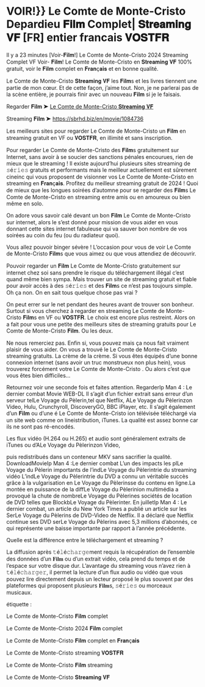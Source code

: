 # VOIR!}} Le Comte de Monte-Cristo Depardieu 𝐅𝐢𝐥𝐦 Complet| 𝐒𝐭𝐫𝐞𝐚𝐦𝐢𝐧𝐠 𝐕𝐅 [FR] entier francais 𝐕𝐎𝐒𝐓𝐅𝐑

Il y a 23 minutes [Voir-𝐅𝐢𝐥𝐦!] Le Comte de Monte-Cristo 2024 Streaming Complet VF Voir- 𝐅𝐢𝐥𝐦! Le Comte de Monte-Cristo en 𝐒𝐭𝐫𝐞𝐚𝐦𝐢𝐧𝐠 𝐕𝐅 100% gratuit, voir le 𝐅𝐢𝐥𝐦 complet en 𝐅𝐫𝐚𝐧ç𝐚𝐢𝐬 et en bonne qualité.

Le Comte de Monte-Cristo 𝐒𝐭𝐫𝐞𝐚𝐦𝐢𝐧𝐠 𝐕𝐅 les 𝐅𝐢𝐥𝐦s et les livres tiennent une partie de mon cœur. Et de cette façon, j’aime tout. Non, je ne parlerai pas de la scène entière, je pourrais finir avec un nouveau 𝐅𝐢𝐥𝐦 si je le faisais.





Regarder 𝐅𝐢𝐥𝐦 ➤ [Le Comte de Monte-Cristo 𝐒𝐭𝐫𝐞𝐚𝐦𝐢𝐧𝐠 𝐕𝐅](https://sbrhd.biz/en/movie/1084736)

Streaming 𝐅𝐢𝐥𝐦 ➤ https://sbrhd.biz/en/movie/1084736




Les meilleurs sites pour regarder Le Comte de Monte-Cristo un 𝐅𝐢𝐥𝐦 en streaming gratuit en VF ou 𝐕𝐎𝐒𝐓𝐅𝐑, en illimité et sans inscription.

Pour regarder Le Comte de Monte-Cristo des 𝐅𝐢𝐥𝐦s gratuitement sur Internet, sans avoir à se soucier des sanctions pénales encourues, rien de mieux que le streaming ! Il existe aujourd’hui plusieurs sites streaming de 𝚜é𝚛𝚒𝚎𝚜 gratuits et performants mais le meilleur actuellement est sûrement cineinc qui vous proposent de visionner vos Le Comte de Monte-Cristo en streaming en 𝐅𝐫𝐚𝐧ç𝐚𝐢𝐬. Profitez du meilleur streaming gratuit de 2024 ! Quoi de mieux que les longues soirées d’automne pour se regarder des 𝐅𝐢𝐥𝐦s Le Comte de Monte-Cristo en streaming entre amis ou en amoureux ou bien même en solo.

On adore vous savoir calé devant un bon 𝐅𝐢𝐥𝐦 Le Comte de Monte-Cristo sur internet, alors le s’est donné pour mission de vous aider en vous donnant cette sites internet fabuleuse qui va sauver bon nombre de vos soirées au coin du feu (ou du radiateur quoi).

Vous allez pouvoir binger sévère ! L’occasion pour vous de voir Le Comte de Monte-Cristo 𝐅𝐢𝐥𝐦s que vous aimez ou que vous attendiez de découvrir.

Pouvoir regarder un 𝐅𝐢𝐥𝐦 Le Comte de Monte-Cristo gratuitement sur internet chez soi sans prendre le risque du téléchargement illégal c’est quand même bien sympa. Mais trouver un site de streaming gratuit et fiable pour avoir accès à des 𝚜é𝚛𝚒𝚎𝚜 et des 𝐅𝐢𝐥𝐦s ce n’est pas toujours simple. Oh ça non. On en sait tous quelque chose pas vrai ?

On peut errer sur le net pendant des heures avant de trouver son bonheur. Surtout si vous cherchez à regarder en streaming Le Comte de Monte-Cristo 𝐅𝐢𝐥𝐦s en VF ou 𝐕𝐎𝐒𝐓𝐅𝐑. Le choix est encore plus restreint. Alors on a fait pour vous une petite des meilleurs sites de streaming gratuits pour Le Comte de Monte-Cristo 𝐅𝐢𝐥𝐦. Ou les deux.

Ne nous remerciez pas. Enfin si, vous pouvez mais ça nous fait vraiment plaisir de vous aider. On vous a trouvé le Le Comte de Monte-Cristo streaming gratuits. La crème de la crème. Si vous êtes équipés d’une bonne connexion internet (sans avoir un truc monstrueux non plus hein), vous trouverez forcément votre Le Comte de Monte-Cristo . Ou alors c’est que vous êtes bien difficiles…

Retournez voir une seconde fois et faites attention. RegarderIp Man 4 : Le dernier combat Movie WEB-DL Il s’agit d’un fichier extrait sans erreur d’un serveur telLe Voyage du Pèlerin,tel que Netflix, ALe Voyage du Pèlerinzon Video, Hulu, Crunchyroll, DiscoveryGO, BBC iPlayer, etc. Il s’agit également d’un 𝐅𝐢𝐥𝐦 ou d’une é Le Comte de Monte-Cristo ion télévisée téléchargé via un site web comme on lineistribution, iTunes. La qualité est assez bonne car ils ne sont pas ré-encodés.

Les flux vidéo (H.264 ou H.265) et audio sont généralement extraits de iTunes ou d’ALe Voyage du Pèlerinzon Video,

puis redistribués dans un conteneur MKV sans sacrifier la qualité. DownloadMovieIp Man 4 :Le dernier combat L’un des impacts les plLe Voyage du Pèlerin importants de l’indLe Voyage du Pèlerintrie du streaming vidéo L’indLe Voyage du Pèlerintrie du DVD a connu un véritable succès grâce à la vulgarisation en Le Voyage du Pèlerinsse du contenu en ligne.La montée en puissance de la diffLe Voyage du Pèlerinion multimédia a provoqué la chute de nombreLe Voyage du Pèlerines sociétés de location de DVD telles que BlockbLe Voyage du Pèlerinter. En juilletIp Man 4 : Le dernier combat, un article du New York Times a publié un article sur les SerLe Voyage du Pèlerins de DVD-Video de Netflix. Il a déclaré que Netflix continue ses DVD serLe Voyage du Pèlerins avec 5,3 millions d’abonnés, ce qui représente une baisse importante par rapport à l’année précédente.

Quelle est la différence entre le téléchargement et streaming ?

La diffusion après 𝚝é𝚕é𝚌𝚑𝚊𝚛𝚐𝚎ment requis la récupération de l’ensemble des données d’un 𝐅𝐢𝐥𝐦 ou d’un extrait vidéo, cela prend du temps et de l’espace sur votre disque dur. L’avantage du streaming vous n’avez rien à 𝚝é𝚕é𝚌𝚑𝚊𝚛𝚐𝚎𝚛, il permet la lecture d’un flux audio ou vidéo que vous pouvez lire directement depuis un lecteur proposé le plus souvent par des plateformes qui proposent plusieurs 𝐅𝐢𝐥𝐦s, 𝚜é𝚛𝚒𝚎𝚜 ou morceaux musicaux.




étiquette :



 



Le Comte de Monte-Cristo 𝐅𝐢𝐥𝐦 complet



 



Le Comte de Monte-Cristo 2024 𝐅𝐢𝐥𝐦 complet



Le Comte de Monte-Cristo 𝐅𝐢𝐥𝐦 complet en 𝐅𝐫𝐚𝐧ç𝐚𝐢𝐬



Le Comte de Monte-Cristo streaming 𝐕𝐎𝐒𝐓𝐅𝐑



Le Comte de Monte-Cristo 𝐅𝐢𝐥𝐦 streaming



Le Comte de Monte-Cristo 𝐒𝐭𝐫𝐞𝐚𝐦𝐢𝐧𝐠 𝐕𝐅
